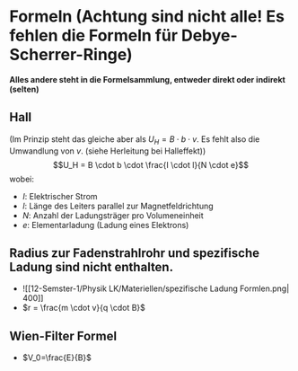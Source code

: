 # Formeln  (Achtung sind nicht alle! Es fehlen die Formeln für Debye-Scherrer-Ringe)

**Alles andere steht in die Formelsammlung, entweder direkt oder indirekt (selten)**
## Hall

(Im Prinzip steht das gleiche aber als $U_H = B \cdot b \cdot v$. Es fehlt also die Umwandlung von $v$. (siehe Herleitung bei Halleffekt))
$$U_H = B \cdot b \cdot \frac{I \cdot l}{N \cdot e}$$
wobei:
- $I$: Elektrischer Strom
- $l$: Länge des Leiters parallel zur Magnetfeldrichtung
- $N$: Anzahl der Ladungsträger pro Volumeneinheit
- $e$: Elementarladung (Ladung eines Elektrons)


## Radius zur Fadenstrahlrohr und spezifische Ladung sind nicht enthalten.
- ![[12-Semster-1/Physik LK/Materiellen/spezifische Ladung Formlen.png| 400]]
- $r = \frac{m \cdot v}{q \cdot B}$



## Wien-Filter Formel
- $V_0=\frac{E}{B}$
